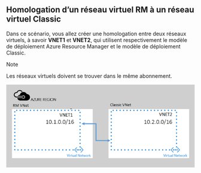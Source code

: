 ## Homologation d’un réseau virtuel RM à un réseau virtuel Classic
Dans ce scénario, vous allez créer une homologation entre deux réseaux virtuels, à savoir **VNET1** et **VNET2**, qui utilisent respectivement le modèle de déploiement Azure Resource Manager et le modèle de déploiement Classic.

> [!NOTE]
> Les réseaux virtuels doivent se trouver dans le même abonnement.
> 
> 

![scénario de déploiement asm à arm](./media/virtual-networks-create-vnetpeering-scenario-asmtoarm-include/figure01.PNG)

<!---HONumber=AcomDC_0921_2016-->